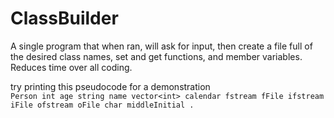 # ClassBuilder
A single program that when ran, will ask for input, then create a file full of the desired class names, set and get functions, and member variables. Reduces time over all coding. 

try printing this pseudocode for a demonstration  
```Person int age string name vector<int> calendar fstream fFile ifstream iFile ofstream oFile char middleInitial .```
